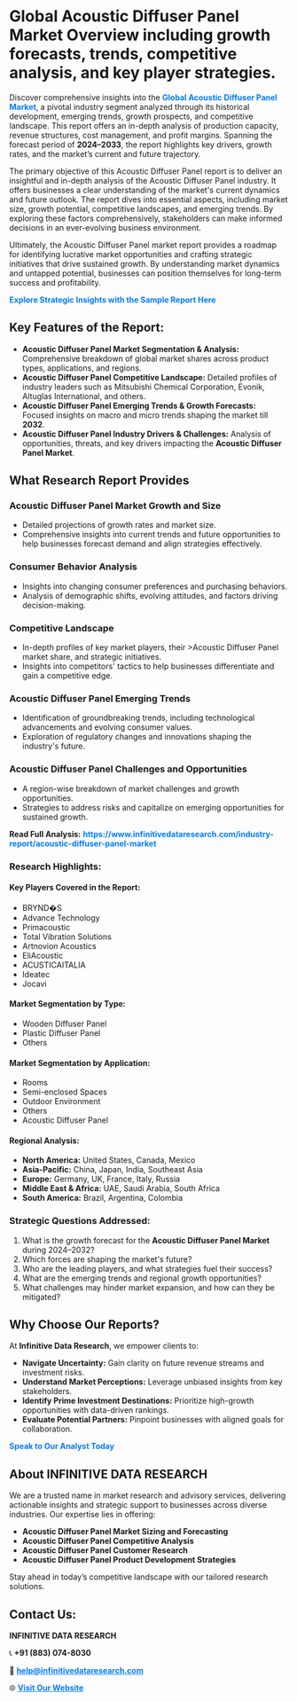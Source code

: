 <h1>Global Acoustic Diffuser Panel Market Overview including growth forecasts, trends, competitive analysis, and key player strategies.</h1>
<p>
Discover comprehensive insights into the 
<a href="https://www.infinitivedataresearch.com/industry-report/acoustic-diffuser-panel-market" rel="dofollow" style="color: #007BFF; text-decoration: none;"><strong>Global Acoustic Diffuser Panel Market</strong></a>, a pivotal industry segment analyzed through its historical development, emerging trends, growth prospects, and competitive landscape. This report offers an in-depth analysis of production capacity, revenue structures, cost management, and profit margins. Spanning the forecast period of <strong>2024–2033</strong>, the report highlights key drivers, growth rates, and the market’s current and future trajectory.
</p>
<p>
The primary objective of this Acoustic Diffuser Panel report is to deliver an insightful and in-depth analysis of the Acoustic Diffuser Panel industry. It offers businesses a clear understanding of the market's current dynamics and future outlook. The report dives into essential aspects, including market size, growth potential, competitive landscapes, and emerging trends. By exploring these factors comprehensively, stakeholders can make informed decisions in an ever-evolving business environment.
</p>
<p>
Ultimately, the Acoustic Diffuser Panel market report provides a roadmap for identifying lucrative market opportunities and crafting strategic initiatives that drive sustained growth. By understanding market dynamics and untapped potential, businesses can position themselves for long-term success and profitability.
</p>
<p>
<a href="https://www.infinitivedataresearch.com/request-sample/reportId=112031" style="color: #007BFF; text-decoration: none;"><strong>Explore Strategic Insights with the Sample Report Here</strong></a>
</p>

<h2>Key Features of the Report:</h2>
<ul>
<li><strong>Acoustic Diffuser Panel Market Segmentation & Analysis:</strong> Comprehensive breakdown of global market shares across product types, applications, and regions.</li>
<li><strong>Acoustic Diffuser Panel Competitive Landscape:</strong> Detailed profiles of industry leaders such as Mitsubishi Chemical Corporation, Evonik, Altuglas International, and others.</li>
<li><strong>Acoustic Diffuser Panel Emerging Trends & Growth Forecasts:</strong> Focused insights on macro and micro trends shaping the market till <strong>2032</strong>.</li>
<li><strong>Acoustic Diffuser Panel Industry Drivers & Challenges:</strong> Analysis of opportunities, threats, and key drivers impacting the <strong>Acoustic Diffuser Panel Market</strong>.</li>
</ul>

<h2>What Research Report Provides</h2>
<h3>Acoustic Diffuser Panel Market Growth and Size</h3>
<ul>
<li>Detailed projections of growth rates and market size.</li>
<li>Comprehensive insights into current trends and future opportunities to help businesses forecast demand and align strategies effectively.</li>
</ul>

<h3>Consumer Behavior Analysis</h3>
<ul>
<li>Insights into changing consumer preferences and purchasing behaviors.</li>
<li>Analysis of demographic shifts, evolving attitudes, and factors driving decision-making.</li>
</ul>

<h3>Competitive Landscape</h3>
<ul>
<li>In-depth profiles of key market players, their >Acoustic Diffuser Panel market share, and strategic initiatives.</li>
<li>Insights into competitors' tactics to help businesses differentiate and gain a competitive edge.</li>
</ul>

<h3>Acoustic Diffuser Panel Emerging Trends</h3>
<ul>
<li>Identification of groundbreaking trends, including technological advancements and evolving consumer values.</li>
<li>Exploration of regulatory changes and innovations shaping the industry's future.</li>
</ul>

<h3>Acoustic Diffuser Panel Challenges and Opportunities</h3>
<ul>
<li>A region-wise breakdown of market challenges and growth opportunities.</li>
<li>Strategies to address risks and capitalize on emerging opportunities for sustained growth.</li>
</ul>
<p><strong>Read Full Analysis:</strong> <a href="https://www.infinitivedataresearch.com/industry-report/acoustic-diffuser-panel-market" rel="dofollow" style="color: #007BFF; text-decoration: none;"><strong>https://www.infinitivedataresearch.com/industry-report/acoustic-diffuser-panel-market</strong></a></p>
<h3>Research Highlights:</h3>
<h4>Key Players Covered in the Report:</h4>
<ul><li>BRYND�S</li><li>Advance Technology</li><li>Primacoustic</li><li>Total Vibration Solutions</li><li>Artnovion Acoustics</li><li>EliAcoustic</li><li>ACUSTICAITALIA</li><li>Ideatec</li><li>Jocavi</li></ul>
<h4>Market Segmentation by Type:</h4>
<ul><li>Wooden Diffuser Panel</li><li>Plastic Diffuser Panel</li><li>Others</li></ul>
<h4>Market Segmentation by Application:</h4>
<ul><li>Rooms</li><li>Semi-enclosed Spaces</li><li>Outdoor Environment</li><li>Others</li><li>Acoustic Diffuser Panel</li></ul>

<h4>Regional Analysis:</h4>
<ul>
<li><strong>North America:</strong> United States, Canada, Mexico</li>
<li><strong>Asia-Pacific:</strong> China, Japan, India, Southeast Asia</li>
<li><strong>Europe:</strong> Germany, UK, France, Italy, Russia</li>
<li><strong>Middle East & Africa:</strong> UAE, Saudi Arabia, South Africa</li>
<li><strong>South America:</strong> Brazil, Argentina, Colombia</li>
</ul>

<h3>Strategic Questions Addressed:</h3>
<ol>
<li>What is the growth forecast for the <strong>Acoustic Diffuser Panel Market</strong> during 2024–2032?</li>
<li>Which forces are shaping the market's future?</li>
<li>Who are the leading players, and what strategies fuel their success?</li>
<li>What are the emerging trends and regional growth opportunities?</li>
<li>What challenges may hinder market expansion, and how can they be mitigated?</li>
</ol>

<h2>Why Choose Our Reports?</h2>
<p>At <strong>Infinitive Data Research</strong>, we empower clients to:</p>
<ul>
<li><strong>Navigate Uncertainty:</strong> Gain clarity on future revenue streams and investment risks.</li>
<li><strong>Understand Market Perceptions:</strong> Leverage unbiased insights from key stakeholders.</li>
<li><strong>Identify Prime Investment Destinations:</strong> Prioritize high-growth opportunities with data-driven rankings.</li>
<li><strong>Evaluate Potential Partners:</strong> Pinpoint businesses with aligned goals for collaboration.</li>
</ul>
<p><a href="https://www.infinitivedataresearch.com/industry-report/acoustic-diffuser-panel-market" rel="dofollow" style="color: #007BFF; text-decoration: none;"><strong>Speak to Our Analyst Today</strong></a></p>

<h2>About INFINITIVE DATA RESEARCH</h2>
<p>We are a trusted name in market research and advisory services, delivering actionable insights and strategic support to businesses across diverse industries. Our expertise lies in offering:</p>
<ul>
<li><strong>Acoustic Diffuser Panel Market Sizing and Forecasting</strong></li>
<li><strong>Acoustic Diffuser Panel Competitive Analysis</strong></li>
<li><strong>Acoustic Diffuser Panel Customer Research</strong></li>
<li><strong>Acoustic Diffuser Panel Product Development Strategies</strong></li>
</ul>
<p>Stay ahead in today’s competitive landscape with our tailored research solutions.</p>

<h2>Contact Us:</h2>
<p><strong>INFINITIVE DATA RESEARCH</strong></p>
<p>📞 <strong>+91 (883) 074-8030</strong></p>
<p>📧 <strong><a href="mailto:help@infinitivedataresearch.com" style="color: #007BFF;">help@infinitivedataresearch.com</a></strong></p>
<p>🌐 <strong><a href="https://www.infinitivedataresearch.com" rel="dofollow" style="color: #007BFF;">Visit Our Website</a></strong></p>